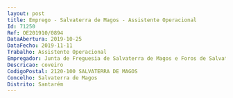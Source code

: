 ```yaml
--- 
layout: post
title: Emprego - Salvaterra de Magos - Assistente Operacional
Id: 71250
Ref: OE201910/0894
DataAbertura: 2019-10-25
DataFecho: 2019-11-11
Trabalho: Assistente Operacional
Empregador: Junta de Freguesia de Salvaterra de Magos e Foros de Salvaterra
Descricao: coveiro
CodigoPostal: 2120-100 SALVATERRA DE MAGOS
Concelho: Salvaterra de Magos
Distrito: Santarém
--- 
```

